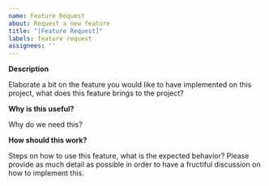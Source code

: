 ```yaml
---
name: Feature Request
about: Request a new feature
title: "[Feature Request]"
labels: feature request
assignees: ''
---
```


**Description**

Elaborate a bit on the feature you would like to have implemented on this project,
what does this feature brings to the project?

**Why is this useful?**

Why do we need this?

**How should this work?**

Steps on how to use this feature, what is the expected behavior?
Please provide as much detail as possible in order to have a fructiful
discussion on how to implement this.
